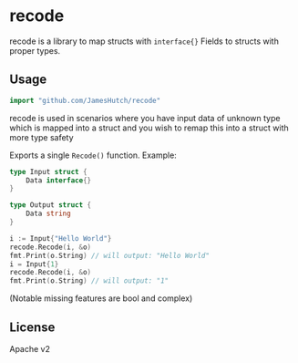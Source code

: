 # recode #

recode is a library to map structs with `interface{}` Fields to structs with proper types.

## Usage ##

```go
import "github.com/JamesHutch/recode"
```

recode is used in scenarios where you have input data of unknown type which is mapped
into a struct and you wish to remap this into a struct with more type safety

Exports a single `Recode()` function. Example:

```go
type Input struct {
	Data interface{}
}

type Output struct {
	Data string
}

i := Input{"Hello World"}
recode.Recode(i, &o)
fmt.Print(o.String) // will output: "Hello World"
i = Input{1}
recode.Recode(i, &o)
fmt.Print(o.String) // will output: "1"
```

(Notable missing features are bool and complex)

## License ##

Apache v2
